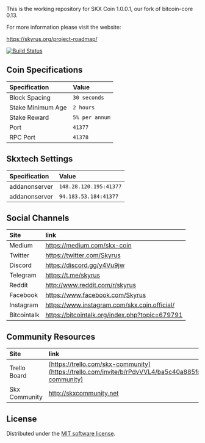 
This is the working repository for SKX Coin 1.0.0.1, our fork of bitcoin-core 0.13.

For more information please visit the website:

https://skyrus.org/project-roadmap/

[![Build Status](https://travis-ci.org/Skyrus/skyrus-core.svg?branch=master)](https://travis-ci.org/Skyrus/skyrus-core)

## Coin Specifications

| Specification | Value |
|:-----------|:-----------|
| Block Spacing | `30 seconds` |
| Stake Minimum Age | `2 hours` |
| Stake Reward | `5% per annum` |
| Port | `41377` |
| RPC Port | `41378` |

## Skxtech Settings

| Specification | Value |
|:-----------|:-----------|
| addanonserver | `148.28.120.195:41377` |
| addanonserver | `94.183.53.184:41377` |

## Social Channels

| Site | link |
|:-----------|:-----------|
| Medium | https://medium.com/skx-coin |
| Twitter | https://twitter.com/Skyrus |
| Discord | https://discord.gg/y4Vu9jw |
| Telegram | https://t.me/skyrus |
| Reddit | http://www.reddit.com/r/skyrus |
| Facebook | https://www.facebook.com/Skyrus |
| Instagram | https://www.instagram.com/skx.coin.official/ |
| Bitcointalk | https://bitcointalk.org/index.php?topic=679791 |

## Community Resources

| Site | link |
|:-----------|:-----------|
| Trello Board | [https://trello.com/skx-community](https://trello.com/invite/b/rPdvVVL4/ba5c40a885fd3c02cda2a8b406ff7124/skx-community) |
| Skx Community | http://skxcommunity.net |



License
---------------------
Distributed under the [MIT software license](http://www.opensource.org/licenses/mit-license.php).
